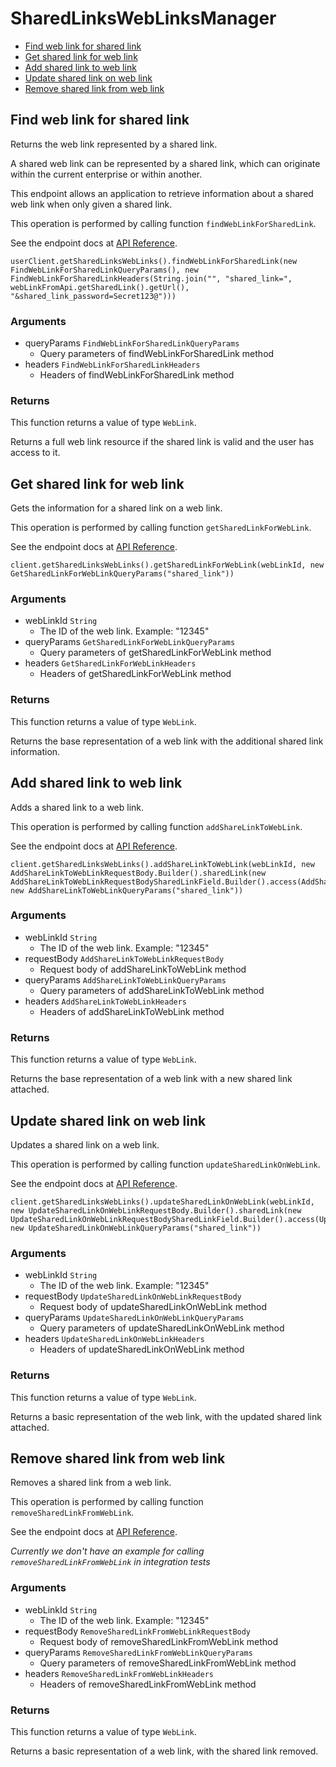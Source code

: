 # SharedLinksWebLinksManager


- [Find web link for shared link](#find-web-link-for-shared-link)
- [Get shared link for web link](#get-shared-link-for-web-link)
- [Add shared link to web link](#add-shared-link-to-web-link)
- [Update shared link on web link](#update-shared-link-on-web-link)
- [Remove shared link from web link](#remove-shared-link-from-web-link)

## Find web link for shared link

Returns the web link represented by a shared link.

A shared web link can be represented by a shared link,
which can originate within the current enterprise or within another.

This endpoint allows an application to retrieve information about a
shared web link when only given a shared link.

This operation is performed by calling function `findWebLinkForSharedLink`.

See the endpoint docs at
[API Reference](https://developer.box.com/reference/get-shared-items--web-links/).

<!-- sample get_shared_items#web_links -->
```
userClient.getSharedLinksWebLinks().findWebLinkForSharedLink(new FindWebLinkForSharedLinkQueryParams(), new FindWebLinkForSharedLinkHeaders(String.join("", "shared_link=", webLinkFromApi.getSharedLink().getUrl(), "&shared_link_password=Secret123@")))
```

### Arguments

- queryParams `FindWebLinkForSharedLinkQueryParams`
  - Query parameters of findWebLinkForSharedLink method
- headers `FindWebLinkForSharedLinkHeaders`
  - Headers of findWebLinkForSharedLink method


### Returns

This function returns a value of type `WebLink`.

Returns a full web link resource if the shared link is valid and
the user has access to it.


## Get shared link for web link

Gets the information for a shared link on a web link.

This operation is performed by calling function `getSharedLinkForWebLink`.

See the endpoint docs at
[API Reference](https://developer.box.com/reference/get-web-links-id--get-shared-link/).

<!-- sample get_web_links_id#get_shared_link -->
```
client.getSharedLinksWebLinks().getSharedLinkForWebLink(webLinkId, new GetSharedLinkForWebLinkQueryParams("shared_link"))
```

### Arguments

- webLinkId `String`
  - The ID of the web link. Example: "12345"
- queryParams `GetSharedLinkForWebLinkQueryParams`
  - Query parameters of getSharedLinkForWebLink method
- headers `GetSharedLinkForWebLinkHeaders`
  - Headers of getSharedLinkForWebLink method


### Returns

This function returns a value of type `WebLink`.

Returns the base representation of a web link with the
additional shared link information.


## Add shared link to web link

Adds a shared link to a web link.

This operation is performed by calling function `addShareLinkToWebLink`.

See the endpoint docs at
[API Reference](https://developer.box.com/reference/put-web-links-id--add-shared-link/).

<!-- sample put_web_links_id#add_shared_link -->
```
client.getSharedLinksWebLinks().addShareLinkToWebLink(webLinkId, new AddShareLinkToWebLinkRequestBody.Builder().sharedLink(new AddShareLinkToWebLinkRequestBodySharedLinkField.Builder().access(AddShareLinkToWebLinkRequestBodySharedLinkAccessField.OPEN).password("Secret123@").build()).build(), new AddShareLinkToWebLinkQueryParams("shared_link"))
```

### Arguments

- webLinkId `String`
  - The ID of the web link. Example: "12345"
- requestBody `AddShareLinkToWebLinkRequestBody`
  - Request body of addShareLinkToWebLink method
- queryParams `AddShareLinkToWebLinkQueryParams`
  - Query parameters of addShareLinkToWebLink method
- headers `AddShareLinkToWebLinkHeaders`
  - Headers of addShareLinkToWebLink method


### Returns

This function returns a value of type `WebLink`.

Returns the base representation of a web link with a new shared
link attached.


## Update shared link on web link

Updates a shared link on a web link.

This operation is performed by calling function `updateSharedLinkOnWebLink`.

See the endpoint docs at
[API Reference](https://developer.box.com/reference/put-web-links-id--update-shared-link/).

<!-- sample put_web_links_id#update_shared_link -->
```
client.getSharedLinksWebLinks().updateSharedLinkOnWebLink(webLinkId, new UpdateSharedLinkOnWebLinkRequestBody.Builder().sharedLink(new UpdateSharedLinkOnWebLinkRequestBodySharedLinkField.Builder().access(UpdateSharedLinkOnWebLinkRequestBodySharedLinkAccessField.COLLABORATORS).build()).build(), new UpdateSharedLinkOnWebLinkQueryParams("shared_link"))
```

### Arguments

- webLinkId `String`
  - The ID of the web link. Example: "12345"
- requestBody `UpdateSharedLinkOnWebLinkRequestBody`
  - Request body of updateSharedLinkOnWebLink method
- queryParams `UpdateSharedLinkOnWebLinkQueryParams`
  - Query parameters of updateSharedLinkOnWebLink method
- headers `UpdateSharedLinkOnWebLinkHeaders`
  - Headers of updateSharedLinkOnWebLink method


### Returns

This function returns a value of type `WebLink`.

Returns a basic representation of the web link, with the updated shared
link attached.


## Remove shared link from web link

Removes a shared link from a web link.

This operation is performed by calling function `removeSharedLinkFromWebLink`.

See the endpoint docs at
[API Reference](https://developer.box.com/reference/put-web-links-id--remove-shared-link/).

*Currently we don't have an example for calling `removeSharedLinkFromWebLink` in integration tests*

### Arguments

- webLinkId `String`
  - The ID of the web link. Example: "12345"
- requestBody `RemoveSharedLinkFromWebLinkRequestBody`
  - Request body of removeSharedLinkFromWebLink method
- queryParams `RemoveSharedLinkFromWebLinkQueryParams`
  - Query parameters of removeSharedLinkFromWebLink method
- headers `RemoveSharedLinkFromWebLinkHeaders`
  - Headers of removeSharedLinkFromWebLink method


### Returns

This function returns a value of type `WebLink`.

Returns a basic representation of a web link, with the
shared link removed.


